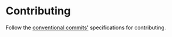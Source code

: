# Contributing

Follow the [conventional commits'](https://www.conventionalcommits.org/en/v1.0.0/#summary) specifications for contributing.